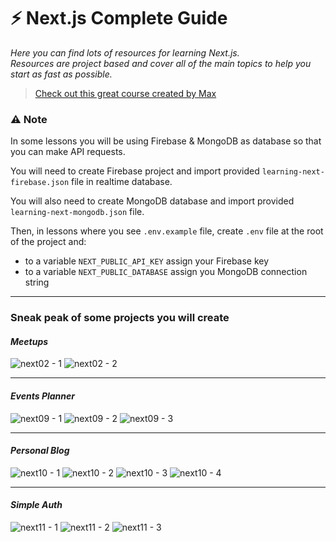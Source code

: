 # ⚡️ Next.js Complete Guide

*Here you can find lots of resources for learning Next.js.  
Resources are project based and cover all of the main topics to help you start as fast as possible.*

> [Check out this great course created by Max](https://www.udemy.com/course/nextjs-react-the-complete-guide/)

### ⚠️ Note
In some lessons you will be using Firebase & MongoDB as database so that you can make API requests.

You will need to create Firebase project and import provided `learning-next-firebase.json` file in realtime database.

You will also need to create MongoDB database and import provided `learning-next-mongodb.json` file.

Then, in lessons where you see `.env.example` file, create `.env` file at the root of the project and:
- to a variable `NEXT_PUBLIC_API_KEY` assign your Firebase key
- to a variable `NEXT_PUBLIC_DATABASE` assign you MongoDB connection string

<hr />

### Sneak peak of some projects you will create

#### *Meetups*
![next02 - 1](https://user-images.githubusercontent.com/46372998/211158365-d9c77fe0-46e1-4510-9d94-f601d6c697f8.png)
![next02 - 2](https://user-images.githubusercontent.com/46372998/211158373-7e5c968e-a9c2-4710-bdef-317933c85a79.png)
<hr />

#### *Events Planner*
![next09 - 1](https://user-images.githubusercontent.com/46372998/211158381-4cf052c0-26c2-4e71-bd46-4ad3b740cf87.png)
![next09 - 2](https://user-images.githubusercontent.com/46372998/211158384-bda6b5dc-0d76-455f-bf8c-a83ae9d7dde1.png)
![next09 - 3](https://user-images.githubusercontent.com/46372998/211158387-d375b449-034c-4429-9fd4-c2d31c8e144b.png)
<hr />

#### *Personal Blog*
![next10 - 1](https://user-images.githubusercontent.com/46372998/211158420-f2ecd792-2255-412f-ab05-b30f79c5bce1.png)
![next10 - 2](https://user-images.githubusercontent.com/46372998/211158424-466d1600-a939-4a67-ab0f-5e966e1826cf.png)
![next10 - 3](https://user-images.githubusercontent.com/46372998/211158432-c499b5f5-0308-4683-a012-c5ebc45aa6f9.png)
![next10 - 4](https://user-images.githubusercontent.com/46372998/211158434-96935b99-f115-488b-b006-352bb965f51f.png)
<hr />

#### *Simple Auth*
![next11 - 1](https://user-images.githubusercontent.com/46372998/211158438-ad769406-aa3a-44e2-9303-9e37dd0a5d47.png)
![next11 - 2](https://user-images.githubusercontent.com/46372998/211158449-a010388e-c7ab-489d-a0a7-897ae2f6508e.png)
![next11 - 3](https://user-images.githubusercontent.com/46372998/211158457-d6d0cec9-1707-4b78-8e9a-33901bf07da9.png)
